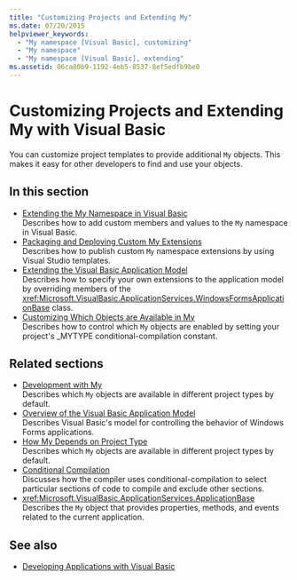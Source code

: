 ```yaml
---
title: "Customizing Projects and Extending My"
ms.date: 07/20/2015
helpviewer_keywords: 
  - "My namespace [Visual Basic], customizing"
  - "My namespace"
  - "My namespace [Visual Basic], extending"
ms.assetid: 06ca80b9-1192-4eb5-8537-8ef5edfb9be0
---
```

# Customizing Projects and Extending My with Visual Basic

You can customize project templates to provide additional `My` objects. This makes it easy for other developers to find and use your objects.

## In this section

- [Extending the My Namespace in Visual Basic](extending-the-my-namespace.md)  
 Describes how to add custom members and values to the `My` namespace in Visual Basic.
- [Packaging and Deploying Custom My Extensions](packaging-and-deploying-custom-my-extensions.md)  
 Describes how to publish custom `My` namespace extensions by using Visual Studio templates.
- [Extending the Visual Basic Application Model](extending-the-visual-basic-application-model.md)  
 Describes how to specify your own extensions to the application model by overriding members of the <xref:Microsoft.VisualBasic.ApplicationServices.WindowsFormsApplicationBase> class.
- [Customizing Which Objects are Available in My](customizing-which-objects-are-available-in-my.md)  
 Describes how to control which `My` objects are enabled by setting your project's \_MYTYPE conditional-compilation constant.

## Related sections

- [Development with My](../development-with-my/index.md)  
 Describes which `My` objects are available in different project types by default.
- [Overview of the Visual Basic Application Model](../development-with-my/overview-of-the-visual-basic-application-model.md)  
 Describes Visual Basic's model for controlling the behavior of Windows Forms applications.
- [How My Depends on Project Type](../development-with-my/how-my-depends-on-project-type.md)  
 Describes which `My` objects are available in different project types by default.
- [Conditional Compilation](../../programming-guide/program-structure/conditional-compilation.md)  
 Discusses how the compiler uses conditional-compilation to select particular sections of code to compile and exclude other sections.
- <xref:Microsoft.VisualBasic.ApplicationServices.ApplicationBase>  
 Describes the `My` object that provides properties, methods, and events related to the current application.

## See also

- [Developing Applications with Visual Basic](../index.md)
